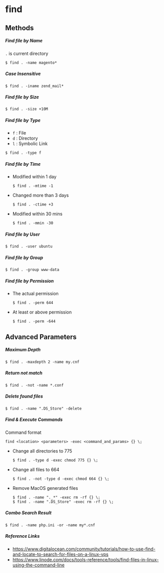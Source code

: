 find
====

Methods
-------

##### Find file by Name
`.` is current directory
```
$ find . -name magento*
```

##### Case Insensitive
```
$ find . -iname zend_mail*
```

##### Find file by Size
```
$ find . -size +10M
```

##### Find file by Type
* `f` : File
* `d` : Directory
* `l` : Symbolic Link
```
$ find . -type f
```

##### Find file by Time
* Modified within 1 day
  ```
  $ find . -mtime -1
  ```
* Changed more than 3 days
  ```
  $ find . -ctime +3
  ```
* Modified within 30 mins
  ```
  $ find . -mmin -30
  ```

##### Find file by User
```
$ find . -user ubuntu
```

##### Find file by Group
```
$ find . -group www-data
```

##### Find file by Permission
* The actual permission
  ```
  $ find . -perm 644
  ```
* At least or above permission
  ```
  $ find . -perm -644
  ```


Advanced Parameters
-------------------

##### Maximum Depth
```
$ find . -maxdepth 2 -name my.cnf
```

##### Return not match
```
$ find . -not -name *.conf
```

##### Delete found files
```
$ find . -name ".DS_Store" -delete
```

##### Find & Execute Commands
Command format

`find <location> <parameters> -exec <command_and_params> {} \;
`

* Change all directories to 775
  ```
  $ find . -type d -exec chmod 775 {} \;
  ```
* Change all files to 664
  ```
  $ find . -not -type d -exec chmod 664 {} \;
  ```
* Remove MacOS generated files
  ```
  $ find . -name "._*" -exec rm -rf {} \;
  $ find . -name ".DS_Store" -exec rm -rf {} \;
  ```

##### Combo Search Result
```
$ find . -name php.ini -or -name my*.cnf
```

##### Reference Links
* https://www.digitalocean.com/community/tutorials/how-to-use-find-and-locate-to-search-for-files-on-a-linux-vps
* https://www.linode.com/docs/tools-reference/tools/find-files-in-linux-using-the-command-line
